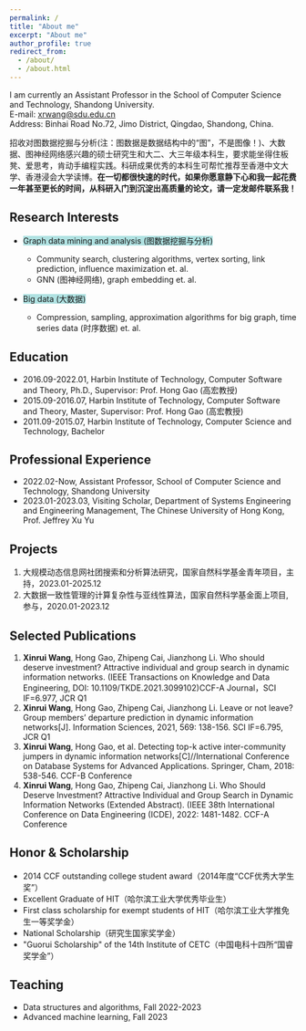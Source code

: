 ```yaml
---
permalink: /
title: "About me"
excerpt: "About me"
author_profile: true
redirect_from: 
  - /about/
  - /about.html
---
```


I am currently an Assistant Professor in the School of Computer Science and Technology, Shandong University. <br/>
E-mail: xrwang@sdu.edu.cn<br/>
Address: Binhai Road No.72, Jimo District, Qingdao, Shandong, China.

招收对图数据挖掘与分析(注：图数据是数据结构中的“图”，不是图像！)、大数据、图神经网络感兴趣的硕士研究生和大二、大三年级本科生，要求能坐得住板凳、爱思考，肯动手编程实践。科研成果优秀的本科生可帮忙推荐至香港中文大学、香港浸会大学读博。**在一切都很快速的时代，如果你愿意静下心和我一起花费一年甚至更长的时间，从科研入门到沉淀出高质量的论文，请一定发邮件联系我！**




Research Interests
------
<!--======-->
<!--<span style="background-color:rgb(100,200,200,0.5)">highlight 3</span>-->
<!--<mark>highlight 2</mark>-->
- <span style="background-color:rgb(100,200,200,0.5)">Graph data mining and analysis (图数据挖掘与分析)</span>
  - Community search, clustering algorithms, vertex sorting, link prediction, influence maximization et. al.
  - GNN (图神经网络), graph embedding et. al.

- <span style="background-color:rgb(100,200,200,0.5)">Big data (大数据)</span>
  - Compression, sampling, approximation algorithms for big graph, time series data (时序数据) et. al.

Education
------
- 2016.09-2022.01, Harbin Institute of Technology,	Computer Software and Theory,	Ph.D., Supervisor: Prof. Hong Gao (高宏教授)<br/>
- 2015.09-2016.07, Harbin Institute of Technology, Computer Software and Theory, Master, Supervisor: Prof. Hong Gao (高宏教授)<br/>
- 2011.09-2015.07, Harbin Institute of Technology,	Computer Science and Technology,	Bachelor <br/>

Professional Experience
------
- 2022.02-Now, Assistant Professor, School of Computer Science and Technology, Shandong University<br/>
- 2023.01-2023.03, Visiting Scholar, Department of Systems Engineering and Engineering Management, The Chinese University of Hong Kong,  Prof. Jeffrey Xu Yu<br/>

Projects
------
1. 大规模动态信息网社团搜索和分析算法研究，国家自然科学基金青年项目，主持，2023.01-2025.12
2. 大数据一致性管理的计算复杂性与亚线性算法，国家自然科学基金面上项目, 参与，2020.01-2023.12
   
Selected Publications
------
1. **Xinrui Wang**, Hong Gao, Zhipeng Cai, Jianzhong Li. Who should deserve investment? Attractive individual and group search in dynamic information networks. (IEEE Transactions on Knowledge and Data Engineering, DOI: 10.1109/TKDE.2021.3099102)CCF-A Journal，SCI IF=6.977, JCR Q1
2. **Xinrui Wang**, Hong Gao, Zhipeng Cai, Jianzhong Li. Leave or not leave? Group members’ departure prediction in dynamic information networks[J]. Information Sciences, 2021, 569: 138-156. SCI IF=6.795, JCR Q1
3. **Xinrui Wang**, Hong Gao, et al. Detecting top-k active inter-community jumpers in dynamic information networks[C]//International Conference on Database Systems for Advanced Applications. Springer, Cham, 2018: 538-546. CCF-B Conference
4. **Xinrui Wang**, Hong Gao, Zhipeng Cai, Jianzhong Li. Who Should Deserve Investment? Attractive Individual and Group Search in Dynamic Information Networks (Extended Abstract).
(IEEE 38th International Conference on Data Engineering (ICDE), 2022: 1481-1482. CCF-A Conference
<!--4. Xinrui Wang, Hong Gao, Zhipeng Cai, Jianzhong Li. Who Should Deserve Investment? Attractive Individual and Group Search in Dynamic Information Networks (Extended Abstract).
(IEEE 38th International Conference on Data Engineering (ICDE), 2022: 1481-1482. CCF-A Conference--> 

Honor & Scholarship
------
- 2014 CCF outstanding college student award（2014年度“CCF优秀大学生奖”）<br/>
- Excellent Graduate of HIT（哈尔滨工业大学优秀毕业生）<br/>
- First class scholarship for exempt students of HIT（哈尔滨工业大学推免生一等奖学金）<br/>
- National Scholarship（研究生国家奖学金）<br/>
- "Guorui Scholarship" of the 14th Institute of CETC（中国电科十四所“国睿奖学金”）

Teaching
------
- Data structures and algorithms, Fall 2022-2023
- Advanced machine learning, Fall 2023




<!--For site content, there is one markdown file for each type of content, which are stored in directories like _publications, _talks, _posts, _teaching, or _pages. For example, each talk is a markdown file in the [_talks directory](https://github.com/academicpages/academicpages.github.io/tree/master/_talks).--> 

